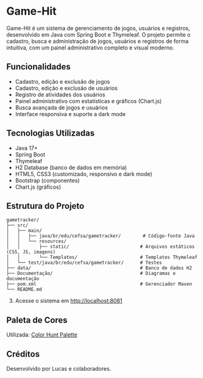 # Game-Hit

Game-Hit é um sistema de gerenciamento de jogos, usuários e registros, desenvolvido em Java com Spring Boot e Thymeleaf. O projeto permite o cadastro, busca e administração de jogos, usuários e registros de forma intuitiva, com um painel administrativo completo e visual moderno.

## Funcionalidades
- Cadastro, edição e exclusão de jogos
- Cadastro, edição e exclusão de usuários
- Registro de atividades dos usuários
- Painel administrativo com estatísticas e gráficos (Chart.js)
- Busca avançada de jogos e usuários
- Interface responsiva e suporte a dark mode

## Tecnologias Utilizadas
- Java 17+
- Spring Boot
- Thymeleaf
- H2 Database (banco de dados em memória)
- HTML5, CSS3 (customizado, responsivo e dark mode)
- Bootstrap (componentes)
- Chart.js (gráficos)

## Estrutura do Projeto
```
gametracker/
├── src/
│   ├── main/
│   │   ├── java/br/edu/cefsa/gametracker/        # Código-fonte Java
│   │   └── resources/
│   │       ├── static/                          # Arquivos estáticos (CSS, JS, imagens)
│   │       └── Templates/                       # Templates Thymeleaf
│   └── test/java/br/edu/cefsa/gametracker/      # Testes
├── data/                                        # Banco de dados H2
├── Documentação/                                # Diagramas e documentação
├── pom.xml                                      # Gerenciador Maven
└── README.md
```

3. Acesse o sistema em [http://localhost:8081](http://localhost:8081)

## Paleta de Cores
Utilizada: [Color Hunt Palette](https://colorhunt.co/palette/fbeed7ffba5aff7657665c84)

## Créditos
Desenvolvido por Lucas e colaboradores.


